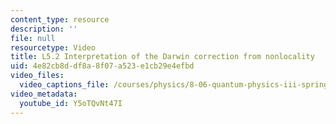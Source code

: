 ```yaml
---
content_type: resource
description: ''
file: null
resourcetype: Video
title: L5.2 Interpretation of the Darwin correction from nonlocality
uid: 4e82cb8d-df8a-8f07-a523-e1cb29e4efbd
video_files:
  video_captions_file: /courses/physics/8-06-quantum-physics-iii-spring-2018/video-lectures/time-independent-perturbation-theory/L5-2/Y5oTQvNt47I.vtt
video_metadata:
  youtube_id: Y5oTQvNt47I
---
```

